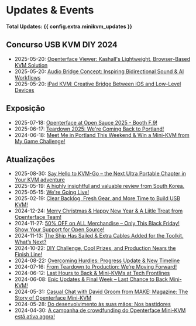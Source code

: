 # Updates & Events

**Total Updates: {{ config.extra.minikvm_updates }}**

## Concurso USB KVM DIY 2024

- 2025-05-20: [Openterface Viewer: Kashall's Lightweight, Browser-Based KVM Solution](250520-kashall-project.md)
- 2025-05-20: [Audio Bridge Concept: Inspiring Bidirectional Sound & AI Workflows](250520-Veera-post.md)
- 2025-05-20: [iPad KVM: Creative Bridge Between iOS and Low-Level Devices](250520-Casey.md)

## Exposição

- 2025-07-18: [Openterface at Open Sauce 2025 - Booth F.9!](250718-open-sauce-2025.md)
- 2025-06-17: [Teardown 2025: We're Coming Back to Portland!](250617-teardown-2025-promote.md)
- 2024-06-18: [Meet Me in Portland This Weekend & Win a Mini-KVM from My Game Challenge!](240618-meet-up-teardown-2024.md)

## Atualizações

- 2025-08-30: [Say Hello to KVM-Go – the Next Ultra Portable Chapter in Your KVM adventure](250830-kvm-go-pre-launch.md)
- 2025-05-19: [A highly insightful and valuable review from South Korea.](250614-tinyrack-review.md)
- 2025-05-15: [We're Going Live!](250515-openterface-tds-annc.md)
- 2025-02-19: [Clear Backlog, Fresh Gear, and More Time to Build USB KVM!](250214-fresh-gear-and-more-diy-time.md)
- 2024-12-24: [Merry Christmas & Happy New Year & A Liitle Treat from Openterface Team!](241224-merry-christmas.md)
- 2024-11-27: [50% OFF on ALL Merchandise – Only This Black Friday! Show Your Support for Open Source!](241120-black-friday-2024.md)
- 2024-11-13: [The Ship Has Sailed & Extra Cables Added for the Toolkit. What’s Next?](241107-orange-cable.md)
- 2024-10-22: [DIY Challenge, Cool Prizes, and Production Nears the Finish Line!](241022-diy-challenge.md)
- 2024-08-22: [Overcoming Hurdles: Progress Update & New Timeline](240823-overcoming-hurdles.md)
- 2024-07-16: [From Teardown to Production: We’re Moving Forward!](240716-teardown-to-production.md)
- 2024-06-12: [Last Hours to Back & Mini-KVMs at Tech Frontlines](240612-last-hours-to-back.md)
- 2024-06-08: [Epic Updates & Final Week – Last Chance to Back Mini-KVM!](240608-epic_updates_last_chance.md)
- 2024-05-31: [Casual Chat with David Groom from MAKE: Magazine: The Story of Openterface Mini-KVM](240531_livestram_with_david_make.md)
- 2024-05-28: [Do desenvolvimento às suas mãos: Nos bastidores](240528-from-dev-to-your-hands.pt.md)
- 2024-04-30: [A campanha de crowdfunding do Openterface Mini-KVM está ativa agora!](240430-launch-announcement.pt.md)

